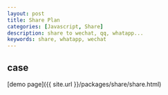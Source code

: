 ```yaml
---
layout: post
title: Share Plan
categories: [Javascript, Share]
description: share to wechat, qq, whatapp...
keywords: share, whatapp, wechat
---
```

## case

[demo page]({{ site.url }}/packages/share/share.html)

